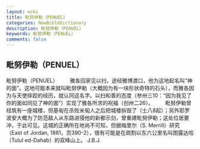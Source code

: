 ```yaml
---
layout: wiki
title: 毗努伊勒（PENUEL）
categories: NewBibleDictionary
description: 毗努伊勒（PENUEL）
keywords: 毗努伊勒（PENUEL）
comments: false
---
```


## 毗努伊勒（PENUEL）



毗努伊勒（PENUEL）
　　雅各回家见以扫，途经雅博渡口，他为这地起名叫“神的面”。这地可能本来就叫毗努伊勒（大概因为有一块形状奇特的石头），而雅各因为与天使摔跤的经历，就认同这名字。以扫和善的态度（参卅三10：“因为我见了你的面如同见了神的面”）实现了雅各所求的祝福（创卅二26）。
　　毗努伊勒曾经筑有一座城楼，但基甸在杀败米甸人之后把城楼拆毁了（士八8起）；另外耶罗波安大概为了防范敌人从东路进侵他的新都示剑，曾重建毗努伊勒；这处位居要冲，于此可见。这城的正确所在地尚不可知，但据梅里尔（S. Merrill）研究（East of Jordan, 1881，页390-2），很有可能是在疏割以东六公里名叫图露达哈（Tulul ed-Dahab）的双峰山上。
J.B.J.





